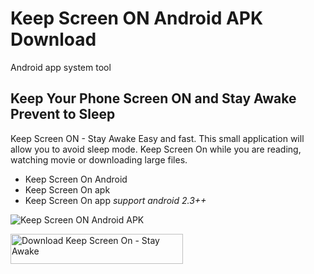 # Keep Screen ON Android APK Download
Android app system tool
## Keep Your Phone Screen ON and Stay Awake Prevent to Sleep
Keep Screen ON - Stay Awake
Easy and fast. This small application will allow you to avoid sleep mode. Keep Screen On while you are reading, watching movie or downloading large files. 

* Keep Screen On  Android
* Keep Screen On apk
* Keep Screen On  app
_support android 2.3++_

![Keep Screen ON Android APK](https://i.ibb.co/t2yf4Mz/480x800.jpg)

<a href="https://sourceforge.net/projects/keep-screen-on/files/latest/download"><img alt="Download Keep Screen On - Stay Awake" src="https://a.fsdn.com/con/app/sf-download-button" width=276 height=48 srcset="https://a.fsdn.com/con/app/sf-download-button?button_size=2x 2x"></a>
